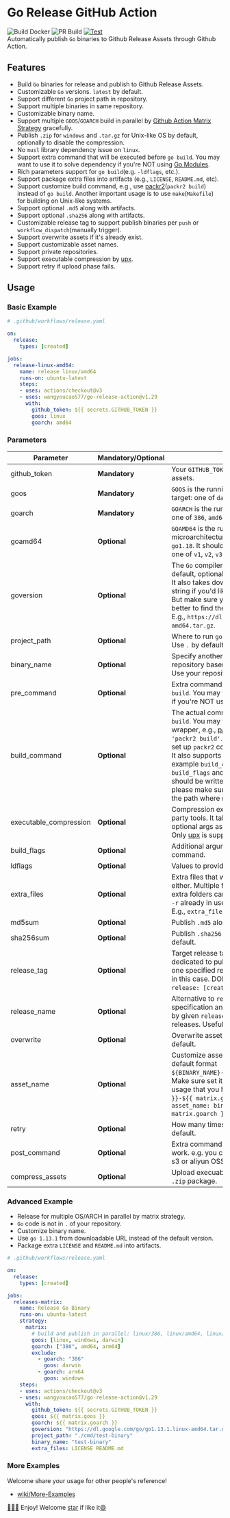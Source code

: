 # Go Release GitHub Action
![Build Docker](https://github.com/wangyoucao577/go-release-action/workflows/Build%20Docker/badge.svg) ![PR Build](https://github.com/wangyoucao577/go-release-action/workflows/PR%20Build/badge.svg) [![Test](https://github.com/wangyoucao577/go-release-action/actions/workflows/autotest.yml/badge.svg)](https://github.com/wangyoucao577/go-release-action/actions/workflows/autotest.yml)            
Automatically publish `Go` binaries to Github Release Assets through Github Action.

## Features
- Build `Go` binaries for release and publish to Github Release Assets.
- Customizable `Go` versions. `latest` by default.
- Support different `Go` project path in repository.
- Support multiple binaries in same repository.
- Customizable binary name.
- Support multiple `GOOS`/`GOARCH` build in parallel by [Github Action Matrix Strategy](https://help.github.com/en/actions/reference/workflow-syntax-for-github-actions#jobsjob_idstrategymatrix) gracefully.
- Publish `.zip` for `windows` and `.tar.gz` for Unix-like OS by default, optionally to disable the compression.
- No `musl` library dependency issue on `linux`.
- Support extra command that will be executed before `go build`. You may want to use it to solve dependency if you're NOT using [Go Modules](https://github.com/golang/go/wiki/Modules).
- Rich parameters support for `go build`(e.g. `-ldflags`, etc.).
- Support package extra files into artifacts (e.g., `LICENSE`, `README.md`, etc).
- Support customize build command, e.g., use [packr2](https://github.com/gobuffalo/packr/tree/master/v2)(`packr2 build`) instead of `go build`. Another important usage is to use `make`(`Makefile`) for building on Unix-like systems.
- Support optional `.md5` along with artifacts.
- Support optional `.sha256` along with artifacts.
- Customizable release tag to support publish binaries per `push` or `workflow_dispatch`(manually trigger).
- Support overwrite assets if it's already exist.
- Support customizable asset names.
- Support private repositories.
- Support executable compression by [upx](https://github.com/upx/upx).
- Support retry if upload phase fails.    

## Usage

### Basic Example

```yaml
# .github/workflows/release.yaml

on:
  release:
    types: [created]

jobs:
  release-linux-amd64:
    name: release linux/amd64
    runs-on: ubuntu-latest
    steps:
    - uses: actions/checkout@v3
    - uses: wangyoucao577/go-release-action@v1.29
      with:
        github_token: ${{ secrets.GITHUB_TOKEN }}
        goos: linux
        goarch: amd64
```

### Parameters

| Parameter | **Mandatory**/**Optional** | Description |
| --------- | -------- | ----------- |
| github_token | **Mandatory** | Your `GITHUB_TOKEN` for uploading releases to Github assets. |
| goos | **Mandatory** | `GOOS` is the running program's operating system target: one of `darwin`, `freebsd`, `linux`, and so on. |
| goarch | **Mandatory** | `GOARCH` is the running program's architecture target: one of `386`, `amd64`, `arm`, `arm64`, `s390x`, and so on. |
| goamd64 | **Optional** | `GOAMD64` is the running programs amd64 microarchitecture level, which is available since `go1.18`. It should only be used when `GOARCH` is `amd64`: one of `v1`, `v2`, `v3`, `v4`. |
| goversion |  **Optional** | The `Go` compiler version. `latest`([check it here](https://go.dev/VERSION?m=text)) by default, optional `1.13`, `1.14`, `1.15`, `1.16`, `1.17`, `1.18`. <br>It also takes download URL instead of version string if you'd like to use more specified version. But make sure your URL is `linux-amd64` package, better to find the URL from [Go - Downloads](https://go.dev/dl/).<br>E.g., `https://dl.google.com/go/go1.13.1.linux-amd64.tar.gz`. |
| project_path | **Optional** | Where to run `go build`. <br>Use `.` by default. |
| binary_name | **Optional** | Specify another binary name if do not want to use repository basename. <br>Use your repository's basename if not set. |
| pre_command | **Optional** | Extra command that will be executed before `go build`. You may want to use it to solve dependency if you're NOT using [Go Modules](https://github.com/golang/go/wiki/Modules). |
| build_command | **Optional** | The actual command to build binary, typically `go build`. You may want to use other command wrapper, e.g., [packr2](https://github.com/gobuffalo/packr/tree/master/v2), example `build_command: 'packr2 build'`. Remember to use `pre_command` to set up `packr2` command in this scenario.<br>It also supports the `make`(`Makefile`) building system, example `build_command: make`. In this case both `build_flags` and `ldflags` will be ignored since they should be written in your `Makefile` already. Also, please make sure the generated binary placed in the path where `make` runs, i.e., `project_path`. |
| executable_compression | **Optional** | Compression executable binary by some third-party tools. It takes compression command with optional args as input, e.g., `upx` or `upx -v`. <br>Only [upx](https://github.com/upx/upx) is supported at the moment.|
| build_flags | **Optional** | Additional arguments to pass the `go build` command. |
| ldflags | **Optional** | Values to provide to the `-ldflags` argument. |
| extra_files | **Optional** | Extra files that will be packaged into artifacts either. Multiple files separated by space. Note that extra folders can be allowed either since internal `cp -r` already in use. <br>E.g., `extra_files: LICENSE README.md` |
| md5sum | **Optional** | Publish `.md5` along with artifacts, `TRUE` by default. |
| sha256sum | **Optional** | Publish `.sha256` along with artifacts, `FALSE` by default. |
| release_tag | **Optional** | Target release tag to publish your binaries to. It's dedicated to publish binaries on every `push` into one specified release page since there's no target in this case. DON'T set it if you trigger the action by `release: [created]` event as most people do.|
| release_name           | **Optional**               | Alternative to `release_tag` for release target specification and binary push. The newest release by given `release_name` will be picked from all releases. Useful for e.g. untagged(draft) ones.|
| overwrite | **Optional** | Overwrite asset if it's already exist. `FALSE` by default. |
| asset_name | **Optional** | Customize asset name if do not want to use the default format `${BINARY_NAME}-${RELEASE_TAG}-${GOOS}-${GOARCH}`. <br>Make sure set it correctly, especially for matrix usage that you have to append `-${{ matrix.goos }}-${{ matrix.goarch }}`. A valid example could be  `asset_name: binary-name-${{ matrix.goos }}-${{ matrix.goarch }}`. |
| retry | **Optional** | How many times retrying if upload fails. `3` by default. |
| post_command | **Optional** | Extra command that will be executed for teardown work. e.g. you can use it to upload artifacts to AWS s3 or aliyun OSS |
| compress_assets | **Optional** | Upload execuable binaries rather than `.tar.gz` or `.zip` package. |

### Advanced Example

- Release for multiple OS/ARCH in parallel by matrix strategy.
- `Go` code is not in `.` of your repository.
- Customize binary name.
- Use `go 1.13.1` from downloadable URL instead of the default version.
- Package extra `LICENSE` and `README.md` into artifacts.

```yaml
# .github/workflows/release.yaml

on:
  release:
    types: [created]

jobs:
  releases-matrix:
    name: Release Go Binary
    runs-on: ubuntu-latest
    strategy:
      matrix:
        # build and publish in parallel: linux/386, linux/amd64, linux/arm64, windows/386, windows/amd64, darwin/amd64, darwin/arm64
        goos: [linux, windows, darwin]
        goarch: ["386", amd64, arm64]
        exclude:
          - goarch: "386"
            goos: darwin
          - goarch: arm64
            goos: windows
    steps:
    - uses: actions/checkout@v3
    - uses: wangyoucao577/go-release-action@v1.29
      with:
        github_token: ${{ secrets.GITHUB_TOKEN }}
        goos: ${{ matrix.goos }}
        goarch: ${{ matrix.goarch }}
        goversion: "https://dl.google.com/go/go1.13.1.linux-amd64.tar.gz"
        project_path: "./cmd/test-binary"
        binary_name: "test-binary"
        extra_files: LICENSE README.md
```

### More Examples
Welcome share your usage for other people's reference!
- [wiki/More-Examples](https://github.com/wangyoucao577/go-release-action/wiki/More-Examples)

[:clap:](":clap:")[:clap:](":clap:")[:clap:](":clap:") Enjoy! Welcome [star](https://github.com/wangyoucao577/go-release-action/) if like it[:smile:](:smile:)
